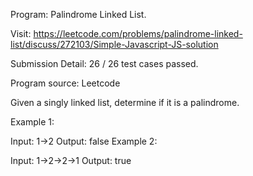 Program: Palindrome Linked List.

Visit: https://leetcode.com/problems/palindrome-linked-list/discuss/272103/Simple-Javascript-JS-solution

Submission Detail: 26 / 26 test cases passed.

Program source: Leetcode

Given a singly linked list, determine if it is a palindrome.

Example 1:

Input: 1->2
Output: false
Example 2:

Input: 1->2->2->1
Output: true
